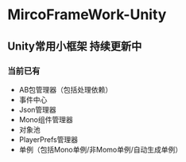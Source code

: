 # MircoFrameWork-Unity
## Unity常用小框架 持续更新中
### 当前已有
- AB包管理器（包括处理依赖）
- 事件中心
- Json管理器
- Mono组件管理器
- 对象池
- PlayerPrefs管理器
- 单例（包括Mono单例/非Momo单例/自动生成单例）

